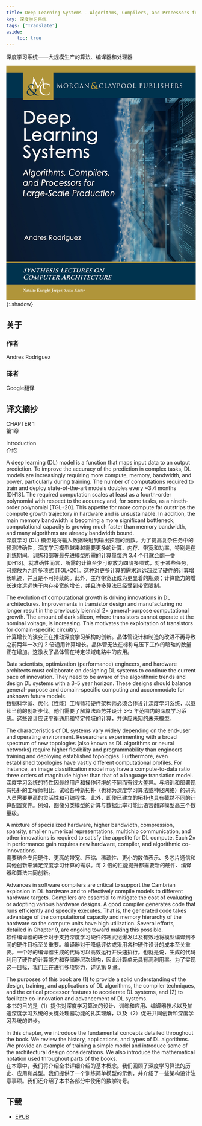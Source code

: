 ```yaml
---
title: Deep Learning Systems - Algorithms, Compilers, and Processors for Large-Scale Production
key: 深度学习系统
tags: ["Translate"]
aside:
    toc: true
---
```


深度学习系统——大规模生产的算法、编译器和处理器 <!--more-->

![Image](/assets/images/Translator/Deep%20Learning%20Systems_%20Algorithms,%20Compilers,%20and%20Processors%20for%20Large-Scale%20Production.jpeg){:.shadow}

## 关于

### 作者

Andres Rodriguez

### 译者

Google翻译

## 译文摘抄

CHAPTER 1\
第1章

Introduction\
介绍

A deep learning (DL) model is a function that maps input data to an output prediction. To improve the accuracy of the prediction in complex tasks, DL models are increasingly requiring more compute, memory, bandwidth, and power, particularly during training. The number of computations required to train and deploy state-of-the-art models doubles every ~3.4 months [DH18]. The required computation scales at least as a fourth-order polynomial with respect to the accuracy and, for some tasks, as a nineth-order polynomial [TGL+20]. This appetite for more compute far outstrips the compute growth trajectory in hardware and is unsustainable. In addition, the main memory bandwidth is becoming a more significant bottleneck; computational capacity is growing much faster than memory bandwidth, and many algorithms are already bandwidth bound.\
深度学习 (DL) 模型是将输入数据映射到输出预测的函数。为了提高复杂任务中的预测准确性，深度学习模型越来越需要更多的计算、内存、带宽和功率，特别是在训练期间。训练和部署最先进模型所需的计算量每约 3.4 个月就会翻一番 [DH18]。就准确性而言，所需的计算至少可缩放为四阶多项式，对于某些任务，可缩放为九阶多项式 [TGL+20]。这种对更多计算的需求远远超过了硬件的计算增长轨迹，并且是不可持续的。此外，主存带宽正成为更显着的瓶颈；计算能力的增长速度远远快于内存带宽的增长，并且许多算法已经受到带宽限制。

The evolution of computational growth is driving innovations in DL architectures. Improvements in transistor design and manufacturing no longer result in the previously biennial 2× general-purpose computational growth. The amount of dark silicon, where transistors cannot operate at the nominal voltage, is increasing. This motivates the exploitation of transistors for domain-specific circuitry.\
计算增长的演变正在推动深度学习架构的创新。晶体管设计和制造的改进不再导致之前两年一次的 2 倍通用计算增长。晶体管无法在标称电压下工作的暗硅的数量正在增加。这激发了晶体管在特定领域电路中的应用。

Data scientists, optimization (performance) engineers, and hardware architects must collaborate on designing DL systems to continue the current pace of innovation. They need to be aware of the algorithmic trends and design DL systems with a 3–5 year horizon. These designs should balance general-purpose and domain-specific computing and accommodate for unknown future models.\
数据科学家、优化（性能）工程师和硬件架构师必须合作设计深度学习系统，以继续当前的创新步伐。他们需要了解算法趋势并设计 3-5 年范围内的深度学习系统。这些设计应该平衡通用和特定领域的计算，并适应未知的未来模型。

The characteristics of DL systems vary widely depending on the end-user and operating environment. Researchers experimenting with a broad spectrum of new topologies (also known as DL algorithms or neural networks) require higher flexibility and programmability than engineers training and deploying established topologies. Furthermore, even established topologies have vastly different computational profiles. For instance, an image classification model may have a compute-to-data ratio three orders of magnitude higher than that of a language translation model.\
深度学习系统的特性因最终用户和操作环境的不同而有很大差异。与培训和部署现有拓扑的工程师相比，试验各种新拓扑（也称为深度学习算法或神经网络）的研究人员需要更高的灵活性和可编程性。此外，即使已建立的拓扑也具有截然不同的计算配置文件。例如，图像分类模型的计算与数据比率可能比语言翻译模型高三个数量级。

A mixture of specialized hardware, higher bandwidth, compression, sparsity, smaller numerical representations, multichip communication, and other innovations is required to satisfy the appetite for DL compute. Each 2× in performance gain requires new hardware, compiler, and algorithmic co-innovations.\
需要结合专用硬件、更高的带宽、压缩、稀疏性、更小的数值表示、多芯片通信和其他创新来满足深度学习计算的需求。每 2 倍的性能提升都需要新的硬件、编译器和算法共同创新。

Advances in software compilers are critical to support the Cambrian explosion in DL hardware and to effectively compile models to different hardware targets. Compilers are essential to mitigate the cost of evaluating or adopting various hardware designs. A good compiler generates code that runs efficiently and speedily executes. That is, the generated code takes advantage of the computational capacity and memory hierarchy of the hardware so the compute units have high utilization. Several efforts, detailed in Chapter 9, are ongoing toward making this possible.\
软件编译器的进步对于支持深度学习硬件的寒武纪爆发以及有效地将模型编译到不同的硬件目标至关重要。编译器对于降低评估或采用各种硬件设计的成本至关重要。一个好的编译器生成的代码可以高效运行并快速执行。也就是说，生成的代码利用了硬件的计算能力和存储器层次结构，因此计算单元具有高利用率。为了实现这一目标，我们正在进行多项努力，详见第 9 章。

The purposes of this book are (1) to provide a solid understanding of the design, training, and applications of DL algorithms, the compiler techniques, and the critical processor features to accelerate DL systems, and (2) to facilitate co-innovation and advancement of DL systems.\
本书的目的是（1）提供对深度学习算法的设计、训练和应用、编译器技术以及加速深度学习系统的关键处理器功能的扎实理解，以及（2）促进共同创新和深度学习系统的进步。

In this chapter, we introduce the fundamental concepts detailed throughout the book. We review the history, applications, and types of DL algorithms. We provide an example of training a simple model and introduce some of the architectural design considerations. We also introduce the mathematical notation used throughout parts of the books.\
在本章中，我们将介绍全书详细介绍的基本概念。我们回顾了深度学习算法的历史、应用和类型。我们提供了一个训练简单模型的示例，并介绍了一些架构设计注意事项。我们还介绍了本书各部分中使用的数学符号。

## 下载

- [EPUB](https://zuckertech-my.sharepoint.com/:u:/g/personal/jex_zuckertech_onmicrosoft_com/ETFA2OIkeRVArV4B3rmOOoEBt6_259d7Lg4zlMeoznYGIw?e=G466Ck)
